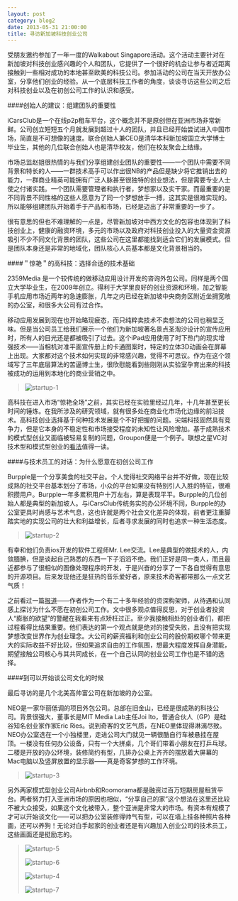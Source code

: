 ```yaml
---
layout: post
category: blog2
date: 2013-05-31 21:00:00
title: 寻访新加坡科技创业公司
---
```


受朋友邀约参加了一年一度的Walkabout Singapore活动。这个活动主要针对在新加坡对科技创业感兴趣的个人和团队，它提供了一个很好的机会让参与者近距离接触到一些相对成功的本地甚至欧美的科技公司。参加活动的公司在当天开放办公室，分享他们创业的经验。从一个底层科技工作者的角度，谈谈寻访这些公司之后对科技创业以及在初创公司工作的认识和感受。

####创始人的建议：组建团队的重要性

iCarsClub是一个在线p2p租车平台，这个概念并不是原创但在亚洲市场非常新鲜。公司创立短短五个月就发展到超过十人的团队，并且已经开始尝试进入中国市场，简直是不可想像的速度。联合创始人兼CEO是清华本科新加坡国立大学博士毕业生，其他的几位联合创始人也是清华校友，他们在校友聚会上结缘。

市场总监赵姐很热情的与我们分享组建创业团队的重要性——一个团队中需要不同背景和特长的人——一群技术高手可以作出很NB的产品但是缺少将它推销出去的能力，一群商业精英可能拥有广泛人脉甚至很独特的创业想法，但是需要专业人士使之付诸实践。一个团队需要管理者和执行者，梦想家以及实干家。而最重要的是不同背景不同性格的这些人愿意为了同一个梦想放手一搏，这其实是很难实现的。所以能够组建团队开始着手于产品和市场，已经是迈出了非常重要的一步了。

很有意思的但也不难理解的一点是，尽管新加坡对中西方文化的包容也体现到了科技创业上，健康的融资环境，多元的市场以及政府对科技创业投入的大量资金资源吸引不少不同文化背景的团队，这些公司在这里都能找到适合它们的发展模式。但是团队本身还是非常的地域化，团队核心人员基本都是文化背景相当的。

####＂惊艳＂的高科技：选择合适的技术基础

2359Media 是一个较传统的做移动应用设计开发的咨询外包公司。同样是两个国立大学毕业生，在2009年创立。得利于大学里良好的创业资源和环境，加之智能手机应用市场近两年的急速膨胀，几年之内已经在新加坡中央商务区附近坐拥宽敞的办公室，和很多大公司有过合作。

移动应用发展到现在也开始略现疲态，而只纯粹卖技术不卖想法的公司也稍显乏味。但是当公司员工给我们展示一个他们为新加坡著名景点圣淘沙设计的宣传应用时，所有人的目光还是都被吸引了过去。这个iPad应用使用了时下热门的现实增强技术——当相机对准平面宣传册上的卡通图案时，特定的立体3D动画会在屏幕上出现。大家都对这个技术如何实现的非常感兴趣，觉得不可思议。作为在这个领域写了三年底层算法的苦逼博士生，很欣慰能看到些刚刚从实验室孕育出来的科技被成功的运用到本地化的商业营销之中。

>![startup-1](/assets/startup-1.jpg)

高科技在进入市场“惊艳全场”之前，其实已经在实验里经过几年，十几年甚至更长时间的锤炼。在我所涉及的研究领域，就有很多处在商业化市场化边缘的前沿技术。高科技创业选择基于何种技术发展是个不好把握的问题。尖端科技固然具有竞争力，但是它本身的不稳定性和市场接受程度的未知性让风险增加。基于成熟技术的模式型创业又面临被轻易复制的问题，Groupon便是一个例子。联想之星VC对技术型和模式型创业的[看法](http://www.36kr.com/p/203246.html)值得一读。

####与技术员工的对话：为什么愿意在初创公司工作

Burpple是一个分享美食的社交平台。个人觉得社交网络平台并不好做，现在比较成熟的社交平台基本划分了市场，小众的平台如果没有特别引人入胜的特征，很难积攒用户。Burpple一年多累积用户十万左右，算是表现平平。Burpple的几位创始人都是典型的新加坡人。与iCarsClub传统务实的办公环境不同，Burpple的办公室更具时尚感与艺术气息，这也许就是两个社会文化差异的体现，前者更注重脚踏实地的实现公司的壮大和利益增长，后者寻求发展的同时也追求一种生活态度。

>![startup-2](/assets/startup-2.jpg)

有幸和他们负责ios开发的软件工程师Mr. Lee交流。Lee是典型的做技术的人，内敛腼腆，但是谈起自己熟悉的东西一下子滔滔不绝。我们正好是同一类人，而且最近都参与了很相似的图像处理程序的开发，于是兴奋的分享了一下各自觉得有意思的开源项目。后来发现他还是狂热的音乐爱好者，原来技术奇客都带那么一点文艺气质！

之前看过一篇[报道](http://mhalligan.com/benefits-matter-or-why-i-wont-work-for-your-y)——作者作为一个有二十多年经验的资深构架师，从待遇和认同感上探讨为什么不愿在初创公司工作。文中很多观点值得反思，对于创业者投资人“膨胀的欲望”的警醒在我看来有点矫枉过正。至少我接触相处的创业者们，都把过程看得比结果重要。他们表达的第一个观点就是绝对的接受失败，且没有把实现梦想改变世界作为创业理念。大公司的薪资福利和创业公司的股份期权哪个带来更大的实际收益不好比较，但如果追求自由的工作氛围，想最大程度发挥自身潜能，期望接触公司核心与其共同成长，在一个自己认同的创业公司工作也是不错的选择。

####到可以开始谈公司文化的时候

最后寻访的是几个北美高帅富公司在新加坡的办公室。

NEO是一家华丽低调的项目外包公司。总部在旧金山，已经是很成熟的科技公司。背景很强大，董事长是MIT Media Lab主任Joi Ito，普通合伙人（GP）是硅谷知名创业家作家Eric Ries。说到奇客的文艺气质，在NEO里体现得淋漓尽致。NEO办公室选在一个小独楼里，走进公司大门就见一辆很酷自行车被悬挂在屋顶。一楼没有任何办公设备，只有一个大拼桌，几个哥们带着小朋友在打乒乓球。二楼是开放的办公环境，装修简约有型，几排办公桌上齐齐的摆放着大屏幕的Mac电脑以及竖屏放置的显示器——真是奇客梦想的工作环境。

>![startup-3](/assets/startup-3.jpg)

另外两家模式型创业公司Airbnb和Roomorama都是融资过百万短期房屋租赁平台。两者努力打入亚洲市场的原因也相似，“分享自己的家”这个想法在这里还比较不被大众接受，如果这个文化被带入，整个亚洲是非常大的市场。有资本有规模了才可以开始谈文化——可以把办公室装修得帅气有型，可以在墙上挂各种照片各种画，还可以养狗！无论对白手起家的创业者还是有兴趣加入创业公司的技术员工，这些画面还是挺励志的。

>![startup-5](/assets/startup-5.jpg)
>
>![startup-6](/assets/startup-6.jpg)
>
>![startup-4](/assets/startup-4.jpg)
>
>![startup-7](/assets/startup-7.jpg)